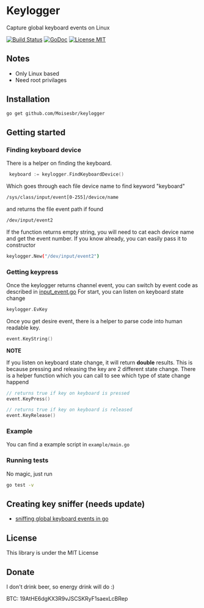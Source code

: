 # Keylogger

Capture global keyboard events on Linux

[![Build Status](https://travis-ci.org/MarinX/keylogger.svg?branch=master)](https://travis-ci.org/MarinX/keylogger)
[![GoDoc](https://godoc.org/github.com/MarinX/keylogger?status.svg)](https://godoc.org/github.com/MarinX/keylogger)
[![License MIT](https://img.shields.io/badge/license-MIT-brightgreen.svg?style=flat)](LICENSE)

## Notes
* Only Linux based
* Need root privilages

## Installation
```sh
go get github.com/Moisesbr/keylogger
```

## Getting started

### Finding keyboard device
There is a helper on finding the keyboard.
```go
 keyboard := keylogger.FindKeyboardDevice()
```
Which goes through each file device name to find keyword "keyboard"
```sh
/sys/class/input/event[0-255]/device/name
```
and returns the file event path if found
```sh
/dev/input/event2
```
If the function returns empty string, you will need to cat each device name and get the event number.
If you know already, you can easily pass it to constructor
```sh
keylogger.New("/dev/input/event2")
```

### Getting keypress
Once the keylogger returns channel event, you can switch by event code as described in [input_event.go](https://github.com/MarinX/keylogger/blob/master/input_event.go)
For start, you can listen on keyboard state change 
```go
keylogger.EvKey
```
Once you get desire event, there is a helper to parse code into human readable key.
```go
event.KeyString()
```
**NOTE**

If you listen on keyboard state change, it will return __double__ results.
This is because pressing and releasing the key are 2 different state change.
There is a helper function which you can call to see which type of state change happend
```go
// returns true if key on keyboard is pressed
event.KeyPress()

// returns true if key on keyboard is released
event.KeyRelease()
```

### Example
You can find a example script in ```example/main.go```

### Running tests
No magic, just run
```sh
go test -v
```

## Creating key sniffer (needs update)
* [sniffing global keyboard events in go](https://medium.com/@marin.basic02/sniffing-global-keyboard-events-in-go-e5497e618192/)


## License
This library is under the MIT License

## Donate
I don't drink beer, so energy drink will do :)

BTC: 19AtHE6dgKX3R9vJSCSKRyF1saexLcBRep 
